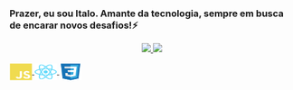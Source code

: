### Prazer, eu sou Italo. Amante da tecnologia, sempre em busca de encarar novos desafios!⚡

<div align="center">
  <a href="https://github.com/ilima12">
  <img height="180em" src="https://github-readme-stats.vercel.app/api?username=ilima12&show_icons=true&theme=radical&include_all_commits=true&count_private=true"/>
  <img height="180em" src="https://github-readme-stats.vercel.app/api/top-langs/?username=ilima12&layout=compact&langs_count=7&theme=radical"/>
</div>
<div style="display: inline_block"><br>
  <img align="center" alt="Ilima-Js" height="30" width="40" src="https://raw.githubusercontent.com/devicons/devicon/master/icons/javascript/javascript-plain.svg">
  <img align="center" alt="Ilima-React" height="30" width="40" src="https://raw.githubusercontent.com/devicons/devicon/master/icons/react/react-original.svg">
  <img align="center" alt="Ilima-CSS" height="30" width="40" src="https://raw.githubusercontent.com/devicons/devicon/master/icons/css3/css3-original.svg">
</div>
